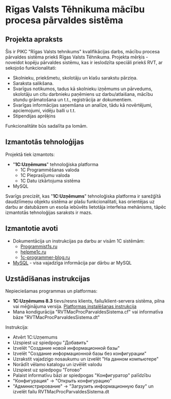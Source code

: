 # Rīgas Valsts Tēhnikuma mācību procesa pārvaldes sistēma

## Projekta apraksts
Šis ir PIKC "Rīgas Valsts tehnikums" kvalifikācijas darbs, mācību procesa pārvaldes sistēma priekš Rīgas Valsts Tēhnikuma. Projekta mērķis - noveidot kopēju pārvaldes sistēmu, kas ir ieslodzīta speciāli priekš RVT, ar sekojošo funkcionalitati: 
+ Skolnieku, priekšmetu, skolotāju un klašu sarakstu pārziņa.
+ Saraksta salikšana.
+ Svarīgus notikumos, tadus kā skolnieku izņēmums un pārvedums, skolotāju un citu darbnieku paņēmiens uz darbu/atlaišana, mācību stundu grāmatošana un t.t., registrācija ar dokumentiem.
+ Svarīgas informācijas saņemšana un analīze, tādu kā novērtējumi, apciemojumi, vidēju balli u t.t.
+ Stipendijas aprēķins

Funkcionalitāte būs sadalīta pa lomām.

## Izmantotās tehnoloģijas
Projektā tiek izmantots:
+ "**1C:Uzņēmums**" tehnoloģiska platforma  
  + 1C Programmēšanas valoda
  + 1С Pieprasījumu valoda
  + 1С Datu izkārtojuma sistēma
+ MySQL  

Svarīgs precizēt, kas "**1C:Uzņēmums**" tehnoloģiska platforma ir sarežģītā daudzlīmeņu objektu sistēma ar plašu funkcionalitati, kas orientējas uz darbu ar datubāzem un esoša iebūvēts lietotāja interfeisa mehānisms, tāpēc izmantotās tehnoloģijas saraksts ir mazs. 

## Izmantotie avoti
+ Dokumentācija un instrukcijas pa darbu ar visām 1C sistēmām:
  + [Programmist1s.ru](https://programmist1s.ru/programmirovanie-1s/)
  + [helpme1c.ru](https://helpme1c.ru/)
  + [1c-programmer-blog.ru](https://1c-programmer-blog.ru/)
+ [MySQL](https://dev.mysql.com/) - visa vajadzīga informācija par dārbu ar MySQL

## Uzstādīšanas instrukcijas
Nepieciešamas programmas un platformas:
+ **1C:Uzņēmums 8.3** tievs/resns klients, failu/klient-servera sistēma, pilna vai mēģinājuma versija. [Platformas instalēšanas instrukcija](https://programmist1s.ru/kak-ustanovit-1s-buhgalteriyu-i-drugie-konfiguratsii-kak-postavit-1s/)
+ Mana kondigurācija "RVTMacProcParvaldesSistema.cf" vai informatīva bāze "RVTMacProcParvaldesSistema.dt"

Instrukcija:
+ Atvērt 1C:Uzņemums
+ Uzspiest uz spiedpogu "Добавить"
+ Izvelēt "Создание новой информационной базы"
+ Izvelēt "Создание информационной базы без конфигурации"
+ Uzrakstit vajadzigo nosaukumu un izvelēt "На данном компьютере"
+ Norādīt vēlamo katalogu un izvēlēt valodu
+ Uzspiest uz spiedpogu "Готово"
+ Palaist informatīvu bāzi ar spiedpogas "Конфигуратор" palīdzību
+ "Конфигурация" -> "Открыть конфигурацию"
+ "Администрирование" -> "Загрузить информационную базу" un izvelēt failu RVTMacProcParvaldesSistema.dt
